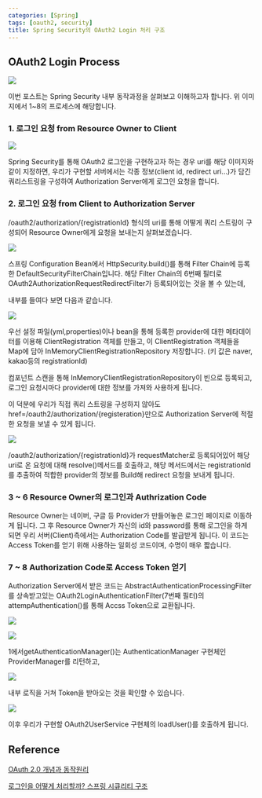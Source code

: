 ```yaml
---
categories: [Spring]
tags: [oauth2, security]
title: Spring Security의 OAuth2 Login 처리 구조
---
```


## OAuth2 Login Process


[![](../../assets/img/OAuth2-Authorization.png)](https://hudi.blog/oauth-2.0/)


이번 포스트는 Spring Security 내부 동작과정을 살펴보고 이해하고자 합니다. 위 이미지에서 1~8의 프로세스에 해당합니다.


### 1. 로그인 요청 from Resource Owner to Client

![](../../assets/img/oauth2-process-1-login-request.PNG)

Spring Security를 통해 OAuth2 로그인을 구현하고자 하는 경우 uri를 해당 이미지와 같이 지정하면, 우리가 구현할 서버에서는 각종 정보(client id, redirect uri...)가 담긴 쿼리스트링을 구성하여 Authorization Server에게 로그인 요청을 합니다. 

### 2. 로그인 요청 from Client to Authorization Server

/oauth2/authorization/{registrationId} 형식의 uri를 통해 어떻게 쿼리 스트링이 구성되어 Resource Owner에게 요청을 보내는지 살펴보겠습니다.

![](../../assets/img/DefaultSecurityFilterChain_OAuth2AuthorizationRequestRedirectFilter.PNG)

스프링 Configuration Bean에서 HttpSecurity.build()를 통해 Filter Chain에 등록한 DefaultSecurityFilterChain입니다. 해당 Filter Chain의 6번째 필터로 OAuth2AuthorizationRequestRedirectFilter가 등록되어있는 것을 볼 수 있는데, 

내부를 들여다 보면 다음과 같습니다.

![](../../assets/img/OAuth2AuthorizationRequestRedirectFilter.PNG)

우선 설정 파일(yml,properties)이나 bean을 통해 등록한 provider에 대한 메타데이터를 이용해 ClientRegistration 객체를 만들고, 이 ClientRegistration 객체들을 Map에 담아 InMemoryClientRegistrationRepository 저장합니다. (키 값은 naver, kakao등의 registrationId)

컴포넌트 스캔을 통해 InMemoryClientRegistrationRepository이 빈으로 등록되고, 로그인 요청시마다 provider에 대한 정보를 가져와 사용하게 됩니다.

이 덕분에 우리가 직접 쿼리 스트링을 구성하지 않아도 href=/oauth2/authorization/{registeration}만으로 Authorization Server에 적절한 요청을 보낼 수 있게 됩니다.


![](../../assets/img/DefaultSecurityFilterChain_OAuth2AuthorizationRequestRedirectFilter-doFilterInternal.PNG)

/oauth2/authorization/{registrationId}가 requestMatcher로 등록되어있어 해당 uri로 온 요청에 대해 resolve()메서드를 호출하고, 해당 메서드에서는 registrationId를 추출하여 적합한 provider의 정보를 Build해 redirect 요청을 보내게 됩니다.


### 3 ~ 6 Resource Owner의 로그인과 Authrization Code

Resource Owner는 네이버, 구글 등 Provider가 만들어놓은 로그인 페이지로 이동하게 됩니다. 그 후 
Resource Owner가 자신의 id와 password를 통해 로그인을 하게 되면 우리 서버(Client)측에서는 Authorization Code를 발급받게 됩니다. 이 코드는 Access Token를 얻기 위해 사용하는 일회성 코드이며, 수명이 매우 짧습니다.


### 7 ~ 8 Authorization Code로 Access Token 얻기

Authorization Server에서 받은 코드는 AbstractAuthenticationProcessingFilter를 상속받고있는 OAuth2LoginAuthenticationFilter(7번째 필터)의 attempAuthentication()를 통해 Accss Token으로 교환됩니다. 

![](../../assets/img/DefaultSecurityFilterChain_OAuth2AuthorizationRequestRedirectFilter_2.PNG)


![](../../assets/img/DefaultSecurityFilterChain_OAuth2LoginAuthenticationFilter_2.PNG)

1에서getAuthenticationManager()는 AuthenticationManager 구현체인 ProviderManager를 리턴하고,

![](../../assets/img/DefaultSecurityFilterChain_OAuth2LoginAuthenticationFilter_2_1.PNG)

내부 로직을 거쳐 Token을 받아오는 것을 확인할 수 있습니다.

![](../../assets/img/loadUser.PNG)

이후 우리가 구현할 OAuth2UserService 구현체의 loadUser()를 호출하게 됩니다.

## Reference

[OAuth 2.0 개념과 동작원리](https://hudi.blog/oauth-2.0/)

[로그인을 어떻게 처리할까? 스프링 시큐리티 구조](https://velog.io/@max9106/OAuth3)